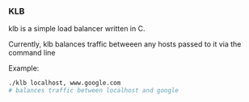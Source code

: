 ### KLB

klb is a simple load balancer written in C.

Currently, klb balances traffic betweeen any hosts passed to it via the
command line

Example:
```bash
./klb localhost, www.google.com
# balances traffic between localhost and google
```
